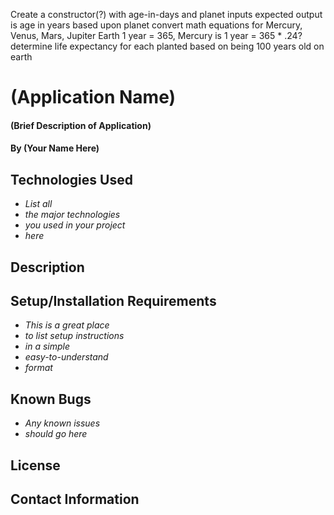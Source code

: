 Create a constructor(?) with age-in-days and planet inputs
expected output is age in years based upon planet
convert math equations for Mercury, Venus, Mars, Jupiter
Earth 1 year = 365, Mercury is 1 year = 365 * .24?
determine life expectancy for each planted based on being 100 years old on earth


# (Application Name)

#### (Brief Description of Application)

#### By (Your Name Here)

## Technologies Used

* _List all_
* _the major technologies_
* _you used in your project_
* _here_

## Description

## Setup/Installation Requirements

* _This is a great place_
* _to list setup instructions_
* _in a simple_
* _easy-to-understand_
* _format_

## Known Bugs

* _Any known issues_
* _should go here_

## License

## Contact Information